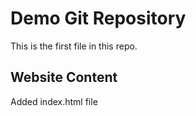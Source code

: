 # Demo Git Repository

This is the first file in this repo.

## Website Content

Added index.html file